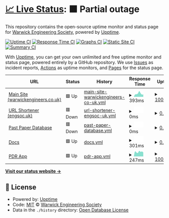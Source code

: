# [📈 Live Status](https://Warwick-Engineering-Society.github.io/uptime): <!--live status--> **🟧 Partial outage**

This repository contains the open-source uptime monitor and status page for [Warwick Engineering Society](www.warwickengineers.co.uk), powered by [Upptime](https://github.com/upptime/upptime).

[![Uptime CI](https://github.com/Warwick-Engineering-Society/uptime/workflows/Uptime%20CI/badge.svg)](https://github.com/Warwick-Engineering-Society/uptime/actions?query=workflow%3A%22Uptime+CI%22)
[![Response Time CI](https://github.com/Warwick-Engineering-Society/uptime/workflows/Response%20Time%20CI/badge.svg)](https://github.com/Warwick-Engineering-Society/uptime/actions?query=workflow%3A%22Response+Time+CI%22)
[![Graphs CI](https://github.com/Warwick-Engineering-Society/uptime/workflows/Graphs%20CI/badge.svg)](https://github.com/Warwick-Engineering-Society/uptime/actions?query=workflow%3A%22Graphs+CI%22)
[![Static Site CI](https://github.com/Warwick-Engineering-Society/uptime/workflows/Static%20Site%20CI/badge.svg)](https://github.com/Warwick-Engineering-Society/uptime/actions?query=workflow%3A%22Static+Site+CI%22)
[![Summary CI](https://github.com/Warwick-Engineering-Society/uptime/workflows/Summary%20CI/badge.svg)](https://github.com/Warwick-Engineering-Society/uptime/actions?query=workflow%3A%22Summary+CI%22)

With [Upptime](https://upptime.js.org), you can get your own unlimited and free uptime monitor and status page, powered entirely by a GitHub repository. We use [Issues](https://github.com/Warwick-Engineering-Society/uptime/issues) as incident reports, [Actions](https://github.com/Warwick-Engineering-Society/uptime/actions) as uptime monitors, and [Pages](https://Warwick-Engineering-Society.github.io/uptime) for the status page.

<!--start: status pages-->
<!-- This summary is generated by Upptime (https://github.com/upptime/upptime) -->
<!-- Do not edit this manually, your changes will be overwritten -->
<!-- prettier-ignore -->
| URL | Status | History | Response Time | Uptime |
| --- | ------ | ------- | ------------- | ------ |
| <img alt="" src="https://icons.duckduckgo.com/ip3/warwickengineers.co.uk.ico" height="13"> [Main Site (warwickengineers.co.uk)](https://warwickengineers.co.uk) | 🟩 Up | [main-site-warwickengineers-co-uk.yml](https://github.com/Warwick-Engineering-Society/uptime/commits/HEAD/history/main-site-warwickengineers-co-uk.yml) | <details><summary><img alt="Response time graph" src="./graphs/main-site-warwickengineers-co-uk/response-time-week.png" height="20"> 393ms</summary><br><a href="https://Warwick-Engineering-Society.github.io/uptime/history/main-site-warwickengineers-co-uk"><img alt="Response time 682" src="https://img.shields.io/endpoint?url=https%3A%2F%2Fraw.githubusercontent.com%2FWarwick-Engineering-Society%2Fuptime%2FHEAD%2Fapi%2Fmain-site-warwickengineers-co-uk%2Fresponse-time.json"></a><br><a href="https://Warwick-Engineering-Society.github.io/uptime/history/main-site-warwickengineers-co-uk"><img alt="24-hour response time 302" src="https://img.shields.io/endpoint?url=https%3A%2F%2Fraw.githubusercontent.com%2FWarwick-Engineering-Society%2Fuptime%2FHEAD%2Fapi%2Fmain-site-warwickengineers-co-uk%2Fresponse-time-day.json"></a><br><a href="https://Warwick-Engineering-Society.github.io/uptime/history/main-site-warwickengineers-co-uk"><img alt="7-day response time 393" src="https://img.shields.io/endpoint?url=https%3A%2F%2Fraw.githubusercontent.com%2FWarwick-Engineering-Society%2Fuptime%2FHEAD%2Fapi%2Fmain-site-warwickengineers-co-uk%2Fresponse-time-week.json"></a><br><a href="https://Warwick-Engineering-Society.github.io/uptime/history/main-site-warwickengineers-co-uk"><img alt="30-day response time 531" src="https://img.shields.io/endpoint?url=https%3A%2F%2Fraw.githubusercontent.com%2FWarwick-Engineering-Society%2Fuptime%2FHEAD%2Fapi%2Fmain-site-warwickengineers-co-uk%2Fresponse-time-month.json"></a><br><a href="https://Warwick-Engineering-Society.github.io/uptime/history/main-site-warwickengineers-co-uk"><img alt="1-year response time 647" src="https://img.shields.io/endpoint?url=https%3A%2F%2Fraw.githubusercontent.com%2FWarwick-Engineering-Society%2Fuptime%2FHEAD%2Fapi%2Fmain-site-warwickengineers-co-uk%2Fresponse-time-year.json"></a></details> | <details><summary><a href="https://Warwick-Engineering-Society.github.io/uptime/history/main-site-warwickengineers-co-uk">100.00%</a></summary><a href="https://Warwick-Engineering-Society.github.io/uptime/history/main-site-warwickengineers-co-uk"><img alt="All-time uptime 99.95%" src="https://img.shields.io/endpoint?url=https%3A%2F%2Fraw.githubusercontent.com%2FWarwick-Engineering-Society%2Fuptime%2FHEAD%2Fapi%2Fmain-site-warwickengineers-co-uk%2Fuptime.json"></a><br><a href="https://Warwick-Engineering-Society.github.io/uptime/history/main-site-warwickengineers-co-uk"><img alt="24-hour uptime 100.00%" src="https://img.shields.io/endpoint?url=https%3A%2F%2Fraw.githubusercontent.com%2FWarwick-Engineering-Society%2Fuptime%2FHEAD%2Fapi%2Fmain-site-warwickengineers-co-uk%2Fuptime-day.json"></a><br><a href="https://Warwick-Engineering-Society.github.io/uptime/history/main-site-warwickengineers-co-uk"><img alt="7-day uptime 100.00%" src="https://img.shields.io/endpoint?url=https%3A%2F%2Fraw.githubusercontent.com%2FWarwick-Engineering-Society%2Fuptime%2FHEAD%2Fapi%2Fmain-site-warwickengineers-co-uk%2Fuptime-week.json"></a><br><a href="https://Warwick-Engineering-Society.github.io/uptime/history/main-site-warwickengineers-co-uk"><img alt="30-day uptime 100.00%" src="https://img.shields.io/endpoint?url=https%3A%2F%2Fraw.githubusercontent.com%2FWarwick-Engineering-Society%2Fuptime%2FHEAD%2Fapi%2Fmain-site-warwickengineers-co-uk%2Fuptime-month.json"></a><br><a href="https://Warwick-Engineering-Society.github.io/uptime/history/main-site-warwickengineers-co-uk"><img alt="1-year uptime 99.98%" src="https://img.shields.io/endpoint?url=https%3A%2F%2Fraw.githubusercontent.com%2FWarwick-Engineering-Society%2Fuptime%2FHEAD%2Fapi%2Fmain-site-warwickengineers-co-uk%2Fuptime-year.json"></a></details>
| <img alt="" src="https://icons.duckduckgo.com/ip3/engsoc.uk.ico" height="13"> [URL Shortener (engsoc.uk)](https://engsoc.uk) | 🟥 Down | [url-shortener-engsoc-uk.yml](https://github.com/Warwick-Engineering-Society/uptime/commits/HEAD/history/url-shortener-engsoc-uk.yml) | <details><summary><img alt="Response time graph" src="./graphs/url-shortener-engsoc-uk/response-time-week.png" height="20"> 0ms</summary><br><a href="https://Warwick-Engineering-Society.github.io/uptime/history/url-shortener-engsoc-uk"><img alt="Response time 1150" src="https://img.shields.io/endpoint?url=https%3A%2F%2Fraw.githubusercontent.com%2FWarwick-Engineering-Society%2Fuptime%2FHEAD%2Fapi%2Furl-shortener-engsoc-uk%2Fresponse-time.json"></a><br><a href="https://Warwick-Engineering-Society.github.io/uptime/history/url-shortener-engsoc-uk"><img alt="24-hour response time 0" src="https://img.shields.io/endpoint?url=https%3A%2F%2Fraw.githubusercontent.com%2FWarwick-Engineering-Society%2Fuptime%2FHEAD%2Fapi%2Furl-shortener-engsoc-uk%2Fresponse-time-day.json"></a><br><a href="https://Warwick-Engineering-Society.github.io/uptime/history/url-shortener-engsoc-uk"><img alt="7-day response time 0" src="https://img.shields.io/endpoint?url=https%3A%2F%2Fraw.githubusercontent.com%2FWarwick-Engineering-Society%2Fuptime%2FHEAD%2Fapi%2Furl-shortener-engsoc-uk%2Fresponse-time-week.json"></a><br><a href="https://Warwick-Engineering-Society.github.io/uptime/history/url-shortener-engsoc-uk"><img alt="30-day response time 0" src="https://img.shields.io/endpoint?url=https%3A%2F%2Fraw.githubusercontent.com%2FWarwick-Engineering-Society%2Fuptime%2FHEAD%2Fapi%2Furl-shortener-engsoc-uk%2Fresponse-time-month.json"></a><br><a href="https://Warwick-Engineering-Society.github.io/uptime/history/url-shortener-engsoc-uk"><img alt="1-year response time 1162" src="https://img.shields.io/endpoint?url=https%3A%2F%2Fraw.githubusercontent.com%2FWarwick-Engineering-Society%2Fuptime%2FHEAD%2Fapi%2Furl-shortener-engsoc-uk%2Fresponse-time-year.json"></a></details> | <details><summary><a href="https://Warwick-Engineering-Society.github.io/uptime/history/url-shortener-engsoc-uk">0.00%</a></summary><a href="https://Warwick-Engineering-Society.github.io/uptime/history/url-shortener-engsoc-uk"><img alt="All-time uptime 90.83%" src="https://img.shields.io/endpoint?url=https%3A%2F%2Fraw.githubusercontent.com%2FWarwick-Engineering-Society%2Fuptime%2FHEAD%2Fapi%2Furl-shortener-engsoc-uk%2Fuptime.json"></a><br><a href="https://Warwick-Engineering-Society.github.io/uptime/history/url-shortener-engsoc-uk"><img alt="24-hour uptime 0.00%" src="https://img.shields.io/endpoint?url=https%3A%2F%2Fraw.githubusercontent.com%2FWarwick-Engineering-Society%2Fuptime%2FHEAD%2Fapi%2Furl-shortener-engsoc-uk%2Fuptime-day.json"></a><br><a href="https://Warwick-Engineering-Society.github.io/uptime/history/url-shortener-engsoc-uk"><img alt="7-day uptime 0.00%" src="https://img.shields.io/endpoint?url=https%3A%2F%2Fraw.githubusercontent.com%2FWarwick-Engineering-Society%2Fuptime%2FHEAD%2Fapi%2Furl-shortener-engsoc-uk%2Fuptime-week.json"></a><br><a href="https://Warwick-Engineering-Society.github.io/uptime/history/url-shortener-engsoc-uk"><img alt="30-day uptime 7.96%" src="https://img.shields.io/endpoint?url=https%3A%2F%2Fraw.githubusercontent.com%2FWarwick-Engineering-Society%2Fuptime%2FHEAD%2Fapi%2Furl-shortener-engsoc-uk%2Fuptime-month.json"></a><br><a href="https://Warwick-Engineering-Society.github.io/uptime/history/url-shortener-engsoc-uk"><img alt="1-year uptime 80.51%" src="https://img.shields.io/endpoint?url=https%3A%2F%2Fraw.githubusercontent.com%2FWarwick-Engineering-Society%2Fuptime%2FHEAD%2Fapi%2Furl-shortener-engsoc-uk%2Fuptime-year.json"></a></details>
| <img alt="" src="https://icons.duckduckgo.com/ip3/pp.engsoc.uk.ico" height="13"> [Past Paper Database](https://pp.engsoc.uk) | 🟥 Down | [past-paper-database.yml](https://github.com/Warwick-Engineering-Society/uptime/commits/HEAD/history/past-paper-database.yml) | <details><summary><img alt="Response time graph" src="./graphs/past-paper-database/response-time-week.png" height="20"> 0ms</summary><br><a href="https://Warwick-Engineering-Society.github.io/uptime/history/past-paper-database"><img alt="Response time 883" src="https://img.shields.io/endpoint?url=https%3A%2F%2Fraw.githubusercontent.com%2FWarwick-Engineering-Society%2Fuptime%2FHEAD%2Fapi%2Fpast-paper-database%2Fresponse-time.json"></a><br><a href="https://Warwick-Engineering-Society.github.io/uptime/history/past-paper-database"><img alt="24-hour response time 0" src="https://img.shields.io/endpoint?url=https%3A%2F%2Fraw.githubusercontent.com%2FWarwick-Engineering-Society%2Fuptime%2FHEAD%2Fapi%2Fpast-paper-database%2Fresponse-time-day.json"></a><br><a href="https://Warwick-Engineering-Society.github.io/uptime/history/past-paper-database"><img alt="7-day response time 0" src="https://img.shields.io/endpoint?url=https%3A%2F%2Fraw.githubusercontent.com%2FWarwick-Engineering-Society%2Fuptime%2FHEAD%2Fapi%2Fpast-paper-database%2Fresponse-time-week.json"></a><br><a href="https://Warwick-Engineering-Society.github.io/uptime/history/past-paper-database"><img alt="30-day response time 0" src="https://img.shields.io/endpoint?url=https%3A%2F%2Fraw.githubusercontent.com%2FWarwick-Engineering-Society%2Fuptime%2FHEAD%2Fapi%2Fpast-paper-database%2Fresponse-time-month.json"></a><br><a href="https://Warwick-Engineering-Society.github.io/uptime/history/past-paper-database"><img alt="1-year response time 965" src="https://img.shields.io/endpoint?url=https%3A%2F%2Fraw.githubusercontent.com%2FWarwick-Engineering-Society%2Fuptime%2FHEAD%2Fapi%2Fpast-paper-database%2Fresponse-time-year.json"></a></details> | <details><summary><a href="https://Warwick-Engineering-Society.github.io/uptime/history/past-paper-database">0.00%</a></summary><a href="https://Warwick-Engineering-Society.github.io/uptime/history/past-paper-database"><img alt="All-time uptime 92.11%" src="https://img.shields.io/endpoint?url=https%3A%2F%2Fraw.githubusercontent.com%2FWarwick-Engineering-Society%2Fuptime%2FHEAD%2Fapi%2Fpast-paper-database%2Fuptime.json"></a><br><a href="https://Warwick-Engineering-Society.github.io/uptime/history/past-paper-database"><img alt="24-hour uptime 0.00%" src="https://img.shields.io/endpoint?url=https%3A%2F%2Fraw.githubusercontent.com%2FWarwick-Engineering-Society%2Fuptime%2FHEAD%2Fapi%2Fpast-paper-database%2Fuptime-day.json"></a><br><a href="https://Warwick-Engineering-Society.github.io/uptime/history/past-paper-database"><img alt="7-day uptime 0.00%" src="https://img.shields.io/endpoint?url=https%3A%2F%2Fraw.githubusercontent.com%2FWarwick-Engineering-Society%2Fuptime%2FHEAD%2Fapi%2Fpast-paper-database%2Fuptime-week.json"></a><br><a href="https://Warwick-Engineering-Society.github.io/uptime/history/past-paper-database"><img alt="30-day uptime 7.96%" src="https://img.shields.io/endpoint?url=https%3A%2F%2Fraw.githubusercontent.com%2FWarwick-Engineering-Society%2Fuptime%2FHEAD%2Fapi%2Fpast-paper-database%2Fuptime-month.json"></a><br><a href="https://Warwick-Engineering-Society.github.io/uptime/history/past-paper-database"><img alt="1-year uptime 84.62%" src="https://img.shields.io/endpoint?url=https%3A%2F%2Fraw.githubusercontent.com%2FWarwick-Engineering-Society%2Fuptime%2FHEAD%2Fapi%2Fpast-paper-database%2Fuptime-year.json"></a></details>
| <img alt="" src="https://icons.duckduckgo.com/ip3/docs.engsoc.uk.ico" height="13"> [Docs](https://docs.engsoc.uk) | 🟩 Up | [docs.yml](https://github.com/Warwick-Engineering-Society/uptime/commits/HEAD/history/docs.yml) | <details><summary><img alt="Response time graph" src="./graphs/docs/response-time-week.png" height="20"> 301ms</summary><br><a href="https://Warwick-Engineering-Society.github.io/uptime/history/docs"><img alt="Response time 955" src="https://img.shields.io/endpoint?url=https%3A%2F%2Fraw.githubusercontent.com%2FWarwick-Engineering-Society%2Fuptime%2FHEAD%2Fapi%2Fdocs%2Fresponse-time.json"></a><br><a href="https://Warwick-Engineering-Society.github.io/uptime/history/docs"><img alt="24-hour response time 301" src="https://img.shields.io/endpoint?url=https%3A%2F%2Fraw.githubusercontent.com%2FWarwick-Engineering-Society%2Fuptime%2FHEAD%2Fapi%2Fdocs%2Fresponse-time-day.json"></a><br><a href="https://Warwick-Engineering-Society.github.io/uptime/history/docs"><img alt="7-day response time 301" src="https://img.shields.io/endpoint?url=https%3A%2F%2Fraw.githubusercontent.com%2FWarwick-Engineering-Society%2Fuptime%2FHEAD%2Fapi%2Fdocs%2Fresponse-time-week.json"></a><br><a href="https://Warwick-Engineering-Society.github.io/uptime/history/docs"><img alt="30-day response time 301" src="https://img.shields.io/endpoint?url=https%3A%2F%2Fraw.githubusercontent.com%2FWarwick-Engineering-Society%2Fuptime%2FHEAD%2Fapi%2Fdocs%2Fresponse-time-month.json"></a><br><a href="https://Warwick-Engineering-Society.github.io/uptime/history/docs"><img alt="1-year response time 962" src="https://img.shields.io/endpoint?url=https%3A%2F%2Fraw.githubusercontent.com%2FWarwick-Engineering-Society%2Fuptime%2FHEAD%2Fapi%2Fdocs%2Fresponse-time-year.json"></a></details> | <details><summary><a href="https://Warwick-Engineering-Society.github.io/uptime/history/docs">0.00%</a></summary><a href="https://Warwick-Engineering-Society.github.io/uptime/history/docs"><img alt="All-time uptime 93.47%" src="https://img.shields.io/endpoint?url=https%3A%2F%2Fraw.githubusercontent.com%2FWarwick-Engineering-Society%2Fuptime%2FHEAD%2Fapi%2Fdocs%2Fuptime.json"></a><br><a href="https://Warwick-Engineering-Society.github.io/uptime/history/docs"><img alt="24-hour uptime 0.02%" src="https://img.shields.io/endpoint?url=https%3A%2F%2Fraw.githubusercontent.com%2FWarwick-Engineering-Society%2Fuptime%2FHEAD%2Fapi%2Fdocs%2Fuptime-day.json"></a><br><a href="https://Warwick-Engineering-Society.github.io/uptime/history/docs"><img alt="7-day uptime 0.00%" src="https://img.shields.io/endpoint?url=https%3A%2F%2Fraw.githubusercontent.com%2FWarwick-Engineering-Society%2Fuptime%2FHEAD%2Fapi%2Fdocs%2Fuptime-week.json"></a><br><a href="https://Warwick-Engineering-Society.github.io/uptime/history/docs"><img alt="30-day uptime 7.96%" src="https://img.shields.io/endpoint?url=https%3A%2F%2Fraw.githubusercontent.com%2FWarwick-Engineering-Society%2Fuptime%2FHEAD%2Fapi%2Fdocs%2Fuptime-month.json"></a><br><a href="https://Warwick-Engineering-Society.github.io/uptime/history/docs"><img alt="1-year uptime 87.15%" src="https://img.shields.io/endpoint?url=https%3A%2F%2Fraw.githubusercontent.com%2FWarwick-Engineering-Society%2Fuptime%2FHEAD%2Fapi%2Fdocs%2Fuptime-year.json"></a></details>
| <img alt="" src="https://icons.duckduckgo.com/ip3/null.ico" height="13"> [PDR App](pdr.engsoc.uk) | 🟩 Up | [pdr-app.yml](https://github.com/Warwick-Engineering-Society/uptime/commits/HEAD/history/pdr-app.yml) | <details><summary><img alt="Response time graph" src="./graphs/pdr-app/response-time-week.png" height="20"> 247ms</summary><br><a href="https://Warwick-Engineering-Society.github.io/uptime/history/pdr-app"><img alt="Response time 1097" src="https://img.shields.io/endpoint?url=https%3A%2F%2Fraw.githubusercontent.com%2FWarwick-Engineering-Society%2Fuptime%2FHEAD%2Fapi%2Fpdr-app%2Fresponse-time.json"></a><br><a href="https://Warwick-Engineering-Society.github.io/uptime/history/pdr-app"><img alt="24-hour response time 219" src="https://img.shields.io/endpoint?url=https%3A%2F%2Fraw.githubusercontent.com%2FWarwick-Engineering-Society%2Fuptime%2FHEAD%2Fapi%2Fpdr-app%2Fresponse-time-day.json"></a><br><a href="https://Warwick-Engineering-Society.github.io/uptime/history/pdr-app"><img alt="7-day response time 247" src="https://img.shields.io/endpoint?url=https%3A%2F%2Fraw.githubusercontent.com%2FWarwick-Engineering-Society%2Fuptime%2FHEAD%2Fapi%2Fpdr-app%2Fresponse-time-week.json"></a><br><a href="https://Warwick-Engineering-Society.github.io/uptime/history/pdr-app"><img alt="30-day response time 276" src="https://img.shields.io/endpoint?url=https%3A%2F%2Fraw.githubusercontent.com%2FWarwick-Engineering-Society%2Fuptime%2FHEAD%2Fapi%2Fpdr-app%2Fresponse-time-month.json"></a><br><a href="https://Warwick-Engineering-Society.github.io/uptime/history/pdr-app"><img alt="1-year response time 1177" src="https://img.shields.io/endpoint?url=https%3A%2F%2Fraw.githubusercontent.com%2FWarwick-Engineering-Society%2Fuptime%2FHEAD%2Fapi%2Fpdr-app%2Fresponse-time-year.json"></a></details> | <details><summary><a href="https://Warwick-Engineering-Society.github.io/uptime/history/pdr-app">100.00%</a></summary><a href="https://Warwick-Engineering-Society.github.io/uptime/history/pdr-app"><img alt="All-time uptime 96.88%" src="https://img.shields.io/endpoint?url=https%3A%2F%2Fraw.githubusercontent.com%2FWarwick-Engineering-Society%2Fuptime%2FHEAD%2Fapi%2Fpdr-app%2Fuptime.json"></a><br><a href="https://Warwick-Engineering-Society.github.io/uptime/history/pdr-app"><img alt="24-hour uptime 100.00%" src="https://img.shields.io/endpoint?url=https%3A%2F%2Fraw.githubusercontent.com%2FWarwick-Engineering-Society%2Fuptime%2FHEAD%2Fapi%2Fpdr-app%2Fuptime-day.json"></a><br><a href="https://Warwick-Engineering-Society.github.io/uptime/history/pdr-app"><img alt="7-day uptime 100.00%" src="https://img.shields.io/endpoint?url=https%3A%2F%2Fraw.githubusercontent.com%2FWarwick-Engineering-Society%2Fuptime%2FHEAD%2Fapi%2Fpdr-app%2Fuptime-week.json"></a><br><a href="https://Warwick-Engineering-Society.github.io/uptime/history/pdr-app"><img alt="30-day uptime 100.00%" src="https://img.shields.io/endpoint?url=https%3A%2F%2Fraw.githubusercontent.com%2FWarwick-Engineering-Society%2Fuptime%2FHEAD%2Fapi%2Fpdr-app%2Fuptime-month.json"></a><br><a href="https://Warwick-Engineering-Society.github.io/uptime/history/pdr-app"><img alt="1-year uptime 95.45%" src="https://img.shields.io/endpoint?url=https%3A%2F%2Fraw.githubusercontent.com%2FWarwick-Engineering-Society%2Fuptime%2FHEAD%2Fapi%2Fpdr-app%2Fuptime-year.json"></a></details>

<!--end: status pages-->

[**Visit our status website →**](https://Warwick-Engineering-Society.github.io/uptime)

## 📄 License

- Powered by: [Upptime](https://github.com/upptime/upptime)
- Code: [MIT](./LICENSE) © [Warwick Engineering Society](www.warwickengineers.co.uk)
- Data in the `./history` directory: [Open Database License](https://opendatacommons.org/licenses/odbl/1-0/)
